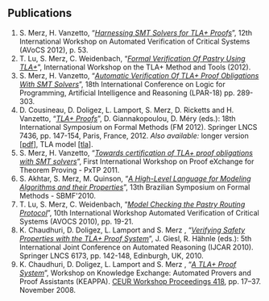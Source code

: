 <!DOCTYPE html PUBLIC "-//W3C//DTD XHTML 1.0 Transitional//EN" "http://www.w3.org/TR/xhtml1/DTD/xhtml1-transitional.dtd">
<html xmlns="http://www.w3.org/1999/xhtml" xml:lang="en-US" lang="en-US">
<head>
<meta http-equiv="Content-Type" content="text/html; charset=utf-8"/>
<link rel="stylesheet" type="text/css" id="ss"/>
<title>TLA+ Proof System</title>
</head>
<body>
<script type="text/javascript">
  var baseurl = (document.URL.match (/.*[\\\/]content[\\\/]/))[0]
  baseurl = baseurl.slice (0, baseurl.length - "content/".length)
  document.getElementById('ss').href = baseurl + 'assets/css/common.css'
  document.write ('\x3Cscript type="text/javascript" src="'
                  + baseurl + 'assets/header.js">\x3C/script>')
</script>

<!-- DO NOT EDIT ABOVE THIS LINE, DO NOT REMOVE THIS LINE -->


## Publications
<div class="hr"></div>

1.  <span clas="authors">S. Merz, H. Vanzetto</span>,
    “[*Harnessing SMT Solvers for TLA+ Proofs*](
        http://hal.inria.fr/docs/00/76/05/79/PDF/avocs2012.pdf)”,
    12th International Workshop on Automated Verification of Critical
    Systems (AVoCS 2012), p. 53.
2.  <span clas="authors">T. Lu, S. Merz, C. Weidenbach</span>,
    “[*Formal Verification Of Pastry Using TLA+*](
        http://hal.inria.fr/docs/00/76/88/12/PDF/paper.pdf)”,
    International Workshop on the TLA+ Method and Tools (2012).
3.  <span clas="authors">S. Merz, H. Vanzetto</span>,
    “[*Automatic Verification Of TLA+ Proof Obligations With SMT Solvers*](
        http://hal.inria.fr/docs/00/76/05/70/PDF/tla2smt.pdf)”,
    18th International Conference on Logic for Programming, Artificial
    Intelligence and Reasoning (LPAR-18) pp. 289-303.
4.  <span class="authors">D. Cousineau, D. Doligez, L. Lamport, S.
    Merz, D. Ricketts and H. Vanzetto</span>, “[*TLA+
    Proofs*](http://hal.inria.fr/docs/00/72/66/31/PDF/final.pdf)”, D.
    Giannakopoulou, D. Méry (eds.): 18th International Symposium on
    Formal Methods (FM 2012). Springer LNCS 7436, pp. 147-154, Paris,
    France, 2012. *Also available:* longer version
    \[[pdf](publications/fm-long.pdf)\], TLA model
    \[[tla](publications/Peterson.tla)\].
5.  <span clas="authors">S. Merz, H. Vanzetto</span>,
    “[*Towards certification of TLA+ proof obligations with SMT solvers*](
        http://hal.inria.fr/docs/00/64/54/58/PDF/tla2smt.pdf)”,
    First International Workshop on Proof eXchange for Theorem Proving -
    PxTP 2011.
6.  <span clas="authors">S. Akhtar, S. Merz, M. Quinson</span>,
    “[*A High-Level Language for Modeling Algorithms and their Properties*](
        http://hal.inria.fr/docs/00/53/77/79/PDF/final.pdf)”,
    13th Brazilian Symposium on Formal Methods - SBMF'2010.
7.  <span class="authors">T. Lu, S. Merz, C. Weidenbach</span>,
    “[*Model Checking the Pastry Routing Protocol*](
        http://hal.inria.fr/docs/00/54/08/11/PDF/article-new.pdf)”,
    10th International Workshop Automated Verification of Critical
    Systems (AVOCS 2010), pp. 19-21.
8.  <span class="authors">K. Chaudhuri, D. Doligez, L. Lamport and S. Merz
    </span>,
    “[*Verifying Safety Properties with the TLA+ Proof System*](
        http://hal.inria.fr/docs/00/53/48/21/PDF/tlaps.pdf)”, J.
    Giesl, R. Hähnle (eds.): 5th International Joint Conference on
    Automated Reasoning (IJCAR 2010). Springer LNCS 6173, pp. 142-148,
    Edinburgh, UK, 2010.
9.  <span class="authors">K. Chaudhuri, D. Doligez, L. Lamport and S. Merz
    </span>,
    “[*A TLA+ Proof System*](
        http://hal.inria.fr/docs/00/53/48/21/PDF/tlaps.pdf)”,
    Workshop on Knowledge Exchange: Automated Provers and Proof
    Assistants (KEAPPA). [CEUR Workshop Proceedings 418](
      http://SunSITE.Informatik.RWTH-Aachen.de/Publications/CEUR-WS/Vol-418/),
    pp. 17–37. November 2008.


<!-- DO NOT EDIT BELOW THIS LINE, DO NOT REMOVE THIS LINE -->

<script type="text/javascript">
  document.write ('\x3Cscript type="text/javascript" src="'
                  + baseurl + 'assets/footer.js">\x3C/script>')
</script>
</body>
</html>
